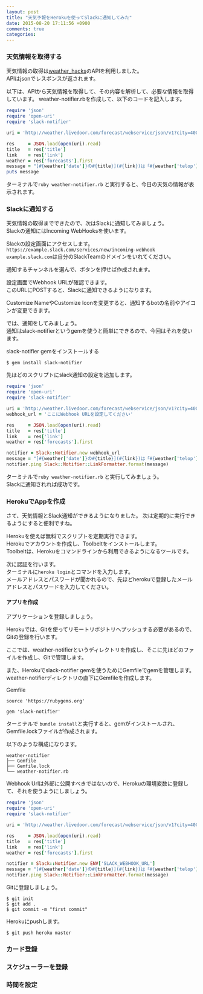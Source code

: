 ```yaml
---
layout: post
title: "天気予報をHerokuを使ってSlackに通知してみた"
date: 2015-08-20 17:11:56 +0900
comments: true
categories: 
---
```


### 天気情報を取得する
天気情報の取得は[weather_hacks](http://weather.livedoor.com/weather_hacks/webservice)のAPIを利用しました。  
APIはjsonでレスポンスが返されます。  

以下は、APIから天気情報を取得して、その内容を解析して、必要な情報を取得しています。
weather-notifier.rbを作成して、以下のコードを記入します。

```ruby
require 'json'
require 'open-uri'
require 'slack-notifier'

uri = 'http://weather.livedoor.com/forecast/webservice/json/v1?city=400010'

res     = JSON.load(open(uri).read)
title   = res['title']
link    = res['link']
weather = res['forecasts'].first
message = "[#{weather['date']}の#{title}](#{link})は「#{weather['telop']}」です。"
puts message
```

ターミナルで`ruby weather-notifier.rb` と実行すると、今日の天気の情報が表示されます。

### Slackに通知する
天気情報の取得までできたので、次はSlackに通知してみましょう。  
Slackの通知にはIncoming WebHooksを使います。  

Slackの設定画面にアクセスします。  
`https://example.slack.com/services/new/incoming-webhook`  
`example.slack.com`は自分のSlackTeamのドメインをいれてください。  

通知するチャンネルを選んで、ボタンを押せば作成されます。  

設定画面でWebhook URLが確認できます。  
このURLにPOSTすると、Slackに通知できるようになります。  

Customize NameやCustomize Iconを変更すると、通知するbotの名前やアイコンが変更できます。  

では、通知をしてみましょう。  
通知はslack-notifierというgemを使うと簡単にできるので、今回はそれを使います。  

slack-notifier gemをインストールする
```
$ gem install slack-notifier
```

先ほどのスクリプトにslack通知の設定を追加します。  
```ruby
require 'json'
require 'open-uri'
require 'slack-notifier'

uri = 'http://weather.livedoor.com/forecast/webservice/json/v1?city=400010'
webhook_url = 'ここにWebhook URLを設定してください'

res     = JSON.load(open(uri).read)
title   = res['title']
link    = res['link']
weather = res['forecasts'].first

notifier = Slack::Notifier.new webhook_url
message = "[#{weather['date']}の#{title}](#{link})は「#{weather['telop']}」です。"
notifier.ping Slack::Notifier::LinkFormatter.format(message)
```

ターミナルで`ruby weather-notifier.rb` と実行してみましょう。  
Slackに通知されれば成功です。  

### HerokuでAppを作成
さて、天気情報とSlack通知ができるようになりました。
次は定期的に実行できるようにすると便利ですね。  

Herokuを使えば無料でスクリプトを定期実行できます。  
Herokuでアカウントを作成し、Toolbeltをインストールします。  
Toolbeltは、Herokuをコマンドラインから利用できるようになるツールです。  

次に認証を行います。  
ターミナルに`heroku login`とコマンドを入力します。  
メールアドレスとパスワードが聞かれるので、先ほどherokuで登録したメールアドレスとパスワードを入力してください。  

#### アプリを作成
アプリケーションを登録しましょう。

Herokuでは、Gitを使ってリモートリポジトリへプッシュする必要があるので、Gitの登録を行います。

ここでは、weather-notifierというディレクトリを作成し、そこに先ほどのファイルを作成し、Gitで管理します。

また、Herokuでslack-notifier gemを使うためにGemfileでgemを管理します。  
weather-notifierディレクトリの直下にGemfileを作成します。  

Gemfile
```
source 'https://rubygems.org'

gem 'slack-notifier'
```

ターミナルで `bundle install`と実行すると、gemがインストールされ、Gemfile.lockファイルが作成されます。

以下のような構成になります。
```
weather-notifier
├── Gemfile
├── Gemfile.lock
└── weather-notifier.rb
```

Webhook Urlは外部に公開すべきではないので、Herokuの環境変数に登録して、それを使うようにしましょう。


```ruby
require 'json'
require 'open-uri'
require 'slack-notifier'

uri = 'http://weather.livedoor.com/forecast/webservice/json/v1?city=400010'

res     = JSON.load(open(uri).read)
title   = res['title']
link    = res['link']
weather = res['forecasts'].first

notifier = Slack::Notifier.new ENV['SLACK_WEBHOOK_URL']
message = "[#{weather['date']}の#{title}](#{link})は「#{weather['telop']}」です。"
notifier.ping Slack::Notifier::LinkFormatter.format(message)

```


Gitに登録しましょう。  
```
$ git init
$ git add .
$ git commit -m "first commit"
```

Herokuにpushします。
```
$ git push heroku master
```


### カード登録

### スケジューラーを登録
### 時間を設定
